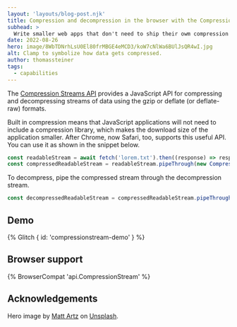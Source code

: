 ```yaml
---
layout: 'layouts/blog-post.njk'
title: Compression and decompression in the browser with the Compression Streams API
subhead: >
  Write smaller web apps that don't need to ship their owm compression or decompression library
date: 2022-08-26
hero: image/8WbTDNrhLsU0El80frMBGE4eMCD3/koW7cNlWa6BUlJsQR4wI.jpg
alt: Clamp to symbolize how data gets compressed.
author: thomassteiner
tags:
  - capabilities
---
```


The [Compression Streams API](https://developer.mozilla.org/docs/Web/API/Compression_Streams_API)
provides a JavaScript API for compressing and decompressing streams of data using the gzip or
deflate (or deflate-raw) formats.

Built in compression means that JavaScript applications will not need to include a compression
library, which makes the download size of the application smaller. After Chrome, now Safari, too,
supports this useful API. You can use it as shown in the snippet below.

```js
const readableStream = await fetch('lorem.txt').then((response) => response.body);
const compressedReadableStream = readableStream.pipeThrough(new CompressionStream('gzip'));
```

To decompress, pipe the compressed stream through the decompression stream.

```js
const decompressedReadableStream = compressedReadableStream.pipeThrough(new DecompressionStream('gzip'));
```

## Demo

{% Glitch { id: 'compressionstream-demo' } %}

## Browser support

{% BrowserCompat 'api.CompressionStream' %}

## Acknowledgements

Hero image by [Matt Artz](https://unsplash.com/@mattartz) on
[Unsplash](https://unsplash.com/photos/7_zxKAWCDQI).
